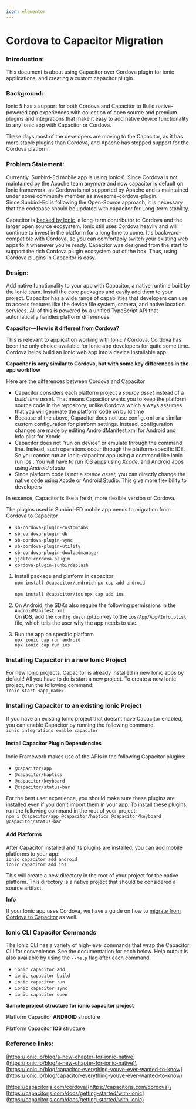 ```yaml
---
icon: elementor
---
```


# Cordova to Capacitor Migration

### Introduction: <a href="#cordovatocapacitormigration-introduction" id="cordovatocapacitormigration-introduction"></a>

This document is about using Capacitor over Cordova plugin for ionic applications, and creating a custom capacitor plugin.&#x20;

### Background: <a href="#cordovatocapacitormigration-background" id="cordovatocapacitormigration-background"></a>

Ionic 5 has a support for both Cordova and Capacitor to Build native-powered app experiences with collection of open source and premium plugins and integrations that make it easy to add native device functionality to any Ionic app with Capacitor or Cordova.&#x20;

These days most of the developers are moving to the Capacitor, as it has more stable plugins than Cordova, and Apache has stopped support for the Cordova platform. &#x20;

### Problem Statement: <a href="#cordovatocapacitormigration-problemstatement" id="cordovatocapacitormigration-problemstatement"></a>

Currently, Sunbird-Ed mobile app is using Ionic 6. Since Cordova is not maintained by the Apache team anymore and now capacitor is default on Ionic framework. as Cordova is not supported by Apache and is maintained under some community member as awesome-cordova-plugin.\
Since Sunbird-Ed is following the Open-Source approach, it is necessary that the codebase should be updated with capacitor for Long-term stability.&#x20;

Capacitor is [backed by Ionic](https://ionicframework.com/), a long-term contributor to Cordova and the larger open source ecosystem. Ionic still uses Cordova heavily and will continue to invest in the platform for a long time to come. It's backward-compatible with Cordova, so you can comfortably switch your existing web apps to it whenever you're ready. Capacitor was designed from the start to support the rich Cordova plugin ecosystem out of the box. Thus, using Cordova plugins in Capacitor is easy.&#x20;

### Design: <a href="#cordovatocapacitormigration-design" id="cordovatocapacitormigration-design"></a>

Add native functionality to your app with Capacitor, a native runtime built by the Ionic team. Install the core packages and easily add them to your project. Capacitor has a wide range of capabilities that developers can use to access features like the device file system, camera, and native location services. All of this is powered by a unified TypeScript API that automatically handles platform differences.&#x20;

**Capacitor — How is it different from Cordova?**&#x20;

This is relevant to application working with Ionic / Cordova. Cordova has been the only choice available for Ionic app developers for quite some time. Cordova helps build an Ionic web app into a device installable app.&#x20;

**Capacitor is very similar to Cordova, but with some key differences in the app workflow**&#x20;

Here are the differences between Cordova and Capacitor &#x20;

* Capacitor considers each platform project a _source asset_ instead of a _build time asset_. That means Capacitor wants you to keep the platform source code in the repository, unlike Cordova which always assumes that you will generate the platform code on build time&#x20;
* Because of the above, Capacitor does not use config.xml or a similar custom configuration for platform settings. Instead, configuration changes are made by editing AndroidManifest.xml for Android and Info.plist for Xcode&#x20;
* Capacitor does not “run on device” or emulate through the command line. Instead, such operations occur through the platform-specific IDE. So you cannot run an Ionic-capacitor app using a command like ionic run ios . You will have to run iOS apps using _Xcode_, and Android apps using _Android studio_&#x20;
* Since platform code is not a _source asset,_ you can directly change the native code using Xcode or Android Studio. This give more flexibility to developers&#x20;

In essence, Capacitor is like a fresh, more flexible version of Cordova.&#x20;

The plugins used in Sunbird-ED mobile app needs to migration from Cordova to Capacitor

* `sb-cordova-plugin-customtabs`
* `sb-cordova-plugin-db`
* `sb-cordova-plugin-sync`
* `sb-cordova-plugin-utility`
* `sb-cordova-plugin-dowloadmanager`
* `jjdltc-cordova-plugin`
* `cordova-plugin-sunbirdsplash`

1.  Install package and platform in capacitor\
    `npm install @capacitor/android` `npx cap add android`

    `npm install @capacitor/ios` `npx cap add ios`
2. On Android, the SDKs also require the following permissions in the `AndroidManifest.xml` \
   On **iOS**, add the `config description` key to the `ios/App/App/Info.plist` file, which tells the user why the app needs to use.
3. Run the app on specific platform\
   `npx ionic cap run android`\
   `npx ionic cap run ios`

### Installing Capacitor in a new Ionic Project[​](https://capacitorjs.com/docs/getting-started/with-ionic#installing-capacitor-in-a-new-ionic-project) <a href="#cordovatocapacitormigration-installingcapacitorinanewionicproject" id="cordovatocapacitormigration-installingcapacitorinanewionicproject"></a>

For new Ionic projects, Capacitor is already installed in new Ionic apps by default! All you have to do is start a new project. To create a new Ionic project, run the following command:\
`ionic start <app_name>`

### Installing Capacitor to an existing Ionic Project[​](https://capacitorjs.com/docs/getting-started/with-ionic#installing-capacitor-to-an-existing-ionic-project) <a href="#cordovatocapacitormigration-installingcapacitortoanexistingionicproject" id="cordovatocapacitormigration-installingcapacitortoanexistingionicproject"></a>

If you have an existing Ionic project that doesn't have Capacitor enabled, you can enable Capacitor by running the following command.\
`ionic integrations enable capacitor`

#### Install Capacitor Plugin Dependencies[​](https://capacitorjs.com/docs/getting-started/with-ionic#install-capacitor-plugin-dependencies) <a href="#cordovatocapacitormigration-installcapacitorplugindependencies" id="cordovatocapacitormigration-installcapacitorplugindependencies"></a>

Ionic Framework makes use of the APIs in the following Capacitor plugins:

* `@capacitor/app`
* `@capacitor/haptics`
* `@capacitor/keyboard`
* `@capacitor/status-bar`

For the best user experience, you should make sure these plugins are installed even if you don't import them in your app. To install these plugins, run the following command in the root of your project:\
`npm i @capacitor/app @capacitor/haptics @capacitor/keyboard @capacitor/status-bar`

#### Add Platforms[​](https://capacitorjs.com/docs/getting-started/with-ionic#add-platforms) <a href="#cordovatocapacitormigration-addplatforms" id="cordovatocapacitormigration-addplatforms"></a>

After Capacitor installed and its plugins are installed, you can add mobile platforms to your app:\
`ionic capacitor add android`\
`ionic capacitor add ios`

This will create a new directory in the root of your project for the native platform. This directory is a native project that should be considered a source artifact.

**Info**

If your Ionic app uses Cordova, we have a guide on how to [migrate from Cordova to Capacitor](https://capacitorjs.com/docs/cordova/migrating-from-cordova-to-capacitor) as well.

### Ionic CLI Capacitor Commands[​](https://capacitorjs.com/docs/getting-started/with-ionic#ionic-cli-capacitor-commands) <a href="#cordovatocapacitormigration-ionicclicapacitorcommands" id="cordovatocapacitormigration-ionicclicapacitorcommands"></a>

The Ionic CLI has a variety of high-level commands that wrap the Capacitor CLI for convenience. See the documentation for each below. Help output is also available by using the `--help` flag after each command.

* `ionic capacitor add`
* `ionic capacitor build`
* `ionic capacitor run`
* `ionic capacitor sync`
* `ionic capacitor open`

**Sample project structure for ionic capacitor project**



Platform Capacitor **ANDROID** structure



Platform Capacitor **IOS** structure



### Reference links: <a href="#cordovatocapacitormigration-referencelinks" id="cordovatocapacitormigration-referencelinks"></a>

[https://ionic.io/blog/a-new-chapter-for-ionic-native](https://ionic.io/blog/a-new-chapter-for-ionic-native)\
[https://ionic.io/blog/capacitor-everything-youve-ever-wanted-to-know](https://ionic.io/blog/capacitor-everything-youve-ever-wanted-to-know)

[https://capacitorjs.com/cordova](https://capacitorjs.com/cordova)\
[https://capacitorjs.com/docs/getting-started/with-ionic](https://capacitorjs.com/docs/getting-started/with-ionic)
